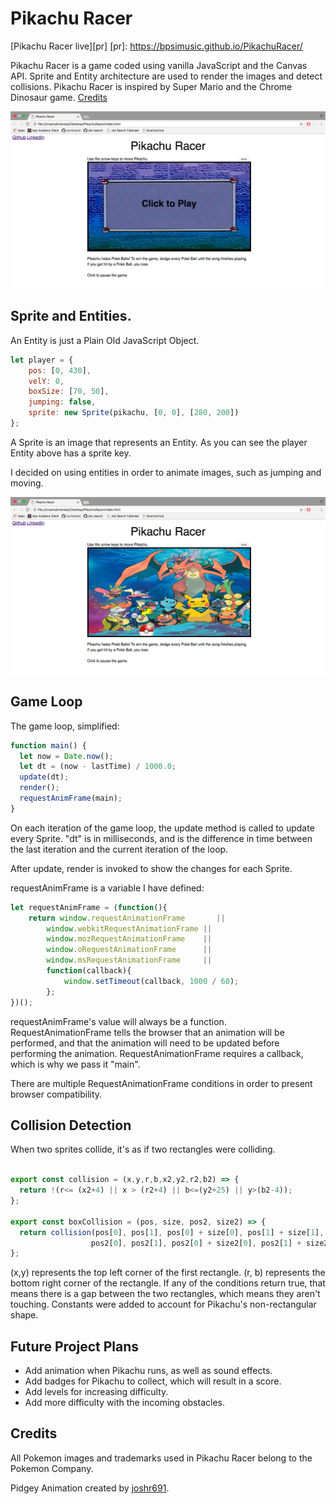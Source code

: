 # Pikachu Racer

[Pikachu Racer live][pr]
[pr]: https://bpsimusic.github.io/PikachuRacer/

Pikachu Racer is a game coded using vanilla JavaScript and the Canvas API. Sprite and Entity architecture are used to render the images and detect collisions. Pikachu Racer is inspired by Super Mario and the Chrome Dinosaur game.
[Credits](#credits)

![image of Game](/docs/splash.png)

## Sprite and Entities.

An Entity is just a Plain Old JavaScript Object.

```javascript
let player = {
    pos: [0, 430],
    velY: 0,
    boxSize: [70, 50],
    jumping: false,
    sprite: new Sprite(pikachu, [0, 0], [280, 200])
};
```

A Sprite is an image that represents an Entity. As you can see the player Entity above has a sprite key.

I decided on using entities in order to animate images, such as jumping and moving.

![image of Songs Index](/docs/PikachuDemo.png)


## Game Loop

The game loop, simplified:

```javascript
function main() {
  let now = Date.now();
  let dt = (now - lastTime) / 1000.0;
  update(dt);
  render();
  requestAnimFrame(main);
}
```

On each iteration of the game loop, the update method is called to update every Sprite. "dt" is in milliseconds, and is the difference in time between the last iteration and the current iteration of the loop.

After update, render is invoked to show the changes for each Sprite.

requestAnimFrame is a variable I have defined:

```javascript
let requestAnimFrame = (function(){
    return window.requestAnimationFrame       ||
        window.webkitRequestAnimationFrame ||
        window.mozRequestAnimationFrame    ||
        window.oRequestAnimationFrame      ||
        window.msRequestAnimationFrame     ||
        function(callback){
            window.setTimeout(callback, 1000 / 60);
        };
})();
```
requestAnimFrame's value will always be a function. RequestAnimationFrame tells the browser that an animation will be performed, and that the animation will need to be updated before performing the animation. RequestAnimationFrame requires a callback, which is why we pass it "main".

There are multiple RequestAnimationFrame conditions in order to present browser compatibility.

## Collision Detection

When two sprites collide, it's as if two rectangles were colliding.

```javascript

export const collision = (x,y,r,b,x2,y2,r2,b2) => {
  return !(r<= (x2+4) || x > (r2+4) || b<=(y2+25) || y>(b2-4));
};

export const boxCollision = (pos, size, pos2, size2) => {
  return collision(pos[0], pos[1], pos[0] + size[0], pos[1] + size[1],
                  pos2[0], pos2[1], pos2[0] + size2[0], pos2[1] + size2[1]);
};
```

(x,y) represents the top left corner of the first rectangle. (r, b) represents the bottom right corner of the rectangle. If any of the conditions return true, that means there is a gap between the two rectangles, which means they aren't touching. Constants were added to account for Pikachu's non-rectangular shape.

## Future Project Plans

- Add animation when Pikachu runs, as well as sound effects.
- Add badges for Pikachu to collect, which will result in a score.
- Add levels for increasing difficulty.
- Add more difficulty with the incoming obstacles.

## Credits <a name="credits"></a>

All Pokemon images and trademarks used in Pikachu Racer belong to the Pokemon Company.

Pidgey Animation created by [joshr691](http://joshr691.deviantart.com/art/PIDGEY-used-Fly-288034923).
